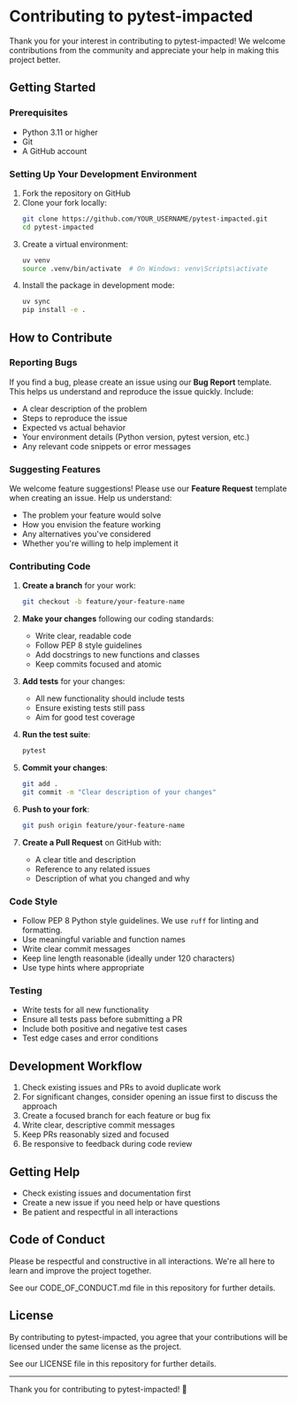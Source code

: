 # Contributing to pytest-impacted

Thank you for your interest in contributing to pytest-impacted! We welcome contributions from the community and appreciate your help in making this project better.

## Getting Started

### Prerequisites

- Python 3.11 or higher
- Git
- A GitHub account

### Setting Up Your Development Environment

1. Fork the repository on GitHub
2. Clone your fork locally:
   ```bash
   git clone https://github.com/YOUR_USERNAME/pytest-impacted.git
   cd pytest-impacted
   ```
3. Create a virtual environment:
   ```bash
   uv venv
   source .venv/bin/activate  # On Windows: venv\Scripts\activate
   ```
4. Install the package in development mode:
   ```bash
   uv sync
   pip install -e .
   ```

## How to Contribute

### Reporting Bugs

If you find a bug, please create an issue using our **Bug Report** template. This helps us understand and reproduce the issue quickly. Include:

- A clear description of the problem
- Steps to reproduce the issue
- Expected vs actual behavior
- Your environment details (Python version, pytest version, etc.)
- Any relevant code snippets or error messages

### Suggesting Features

We welcome feature suggestions! Please use our **Feature Request** template when creating an issue. Help us understand:

- The problem your feature would solve
- How you envision the feature working
- Any alternatives you've considered
- Whether you're willing to help implement it

### Contributing Code

1. **Create a branch** for your work:
   ```bash
   git checkout -b feature/your-feature-name
   ```

2. **Make your changes** following our coding standards:
   - Write clear, readable code
   - Follow PEP 8 style guidelines
   - Add docstrings to new functions and classes
   - Keep commits focused and atomic

3. **Add tests** for your changes:
   - All new functionality should include tests
   - Ensure existing tests still pass
   - Aim for good test coverage

4. **Run the test suite**:
   ```bash
   pytest
   ```

5. **Commit your changes**:
   ```bash
   git add .
   git commit -m "Clear description of your changes"
   ```

6. **Push to your fork**:
   ```bash
   git push origin feature/your-feature-name
   ```

7. **Create a Pull Request** on GitHub with:
   - A clear title and description
   - Reference to any related issues
   - Description of what you changed and why

### Code Style

- Follow PEP 8 Python style guidelines. We use `ruff` for linting and formatting.
- Use meaningful variable and function names
- Write clear commit messages
- Keep line length reasonable (ideally under 120 characters)
- Use type hints where appropriate

### Testing

- Write tests for all new functionality
- Ensure all tests pass before submitting a PR
- Include both positive and negative test cases
- Test edge cases and error conditions

## Development Workflow

1. Check existing issues and PRs to avoid duplicate work
2. For significant changes, consider opening an issue first to discuss the approach
3. Create a focused branch for each feature or bug fix
4. Write clear, descriptive commit messages
5. Keep PRs reasonably sized and focused
6. Be responsive to feedback during code review

## Getting Help

- Check existing issues and documentation first
- Create a new issue if you need help or have questions
- Be patient and respectful in all interactions

## Code of Conduct

Please be respectful and constructive in all interactions. We're all here to learn and improve the project together.

See our CODE_OF_CONDUCT.md file in this repository for further details.

## License

By contributing to pytest-impacted, you agree that your contributions will be licensed under the same license as the project.

See our LICENSE file in this repository for further details.

---

Thank you for contributing to pytest-impacted! 🎉

